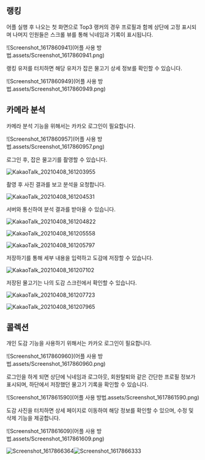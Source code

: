 ## 랭킹

어플 실행 후 나오는 첫 화면으로 Top3 랭커의 경우 프로필과 함께 상단에 고정 표시되며 나머지 인원들은 스크롤 뷰를 통해 닉네임과 기록이 표시됩니다.

![Screenshot_1617860941](어플 사용 방법.assets/Screenshot_1617860941.png)



랭킹 유저를 터치하면 해당 유저가 잡은 물고기 상세 정보를 확인할 수 있습니다.

![Screenshot_1617860949](어플 사용 방법.assets/Screenshot_1617860949.png)



## 카메라 분석

카메라 분석 기능을 위해서는 카카오 로그인이 필요합니다.

![Screenshot_1617860957](어플 사용 방법.assets/Screenshot_1617860957.png)



로그인 후, 잡은 물고기를 촬영할 수 있습니다.

![KakaoTalk_20210408_161203955](C:\Users\jeon\Desktop\KakaoTalk_20210408_161203955.jpg)



촬영 후 사진 결과를 보고 분석을 요청합니다.

![KakaoTalk_20210408_161204531](C:\Users\jeon\Desktop\KakaoTalk_20210408_161204531.jpg)



서버와 통신하여 분석 결과를 받아올 수 있습니다.

![KakaoTalk_20210408_161204822](C:\Users\jeon\Desktop\KakaoTalk_20210408_161204822.jpg)

![KakaoTalk_20210408_161205558](C:\Users\jeon\Desktop\KakaoTalk_20210408_161205558.jpg)

![KakaoTalk_20210408_161205797](C:\Users\jeon\Desktop\KakaoTalk_20210408_161205797.jpg)



저장하기를 통해 세부 내용을 입력하고 도감에 저장할 수 있습니다.

![KakaoTalk_20210408_161207102](C:\Users\jeon\Desktop\KakaoTalk_20210408_161207102.jpg)



저장된 물고기는 나의 도감 스크린에서 확인할 수 있습니다.

![KakaoTalk_20210408_161207723](C:\Users\jeon\Desktop\KakaoTalk_20210408_161207723.jpg)

![KakaoTalk_20210408_161207965](C:\Users\jeon\Desktop\KakaoTalk_20210408_161207965.jpg)



## 콜렉션

개인 도감 기능을 사용하기 위해서는 카카오 로그인이 필요합니다.

![Screenshot_1617860960](어플 사용 방법.assets/Screenshot_1617860960.png)



로그인을 하게 되면 상단에 닉네임과 로그아웃, 회원탈퇴와 같은 간단한 프로필 정보가 표시되며, 하단에서 저장했던 물고기 기록을 확인할 수 있습니다.

![Screenshot_1617861590](어플 사용 방법.assets/Screenshot_1617861590.png)



도감 사진을 터치하면 상세 페이지로 이동하여 해당 정보를 확인할 수 있으며, 수정 및 삭제 기능을 제공합니다.

![Screenshot_1617861609](어플 사용 방법.assets/Screenshot_1617861609.png)

![Screenshot_1617866364](C:\Users\jeon\Desktop\Screenshot_1617866364.png)![Screenshot_1617866333](C:\Users\jeon\Desktop\Screenshot_1617866333.png)